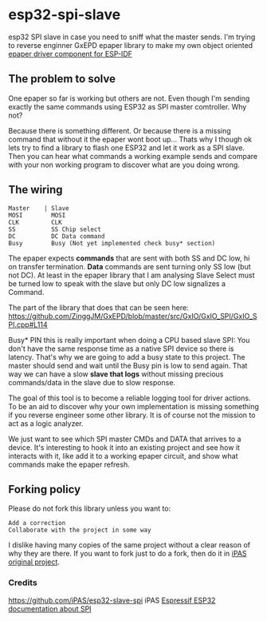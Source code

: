 # esp32-spi-slave

esp32 SPI slave in case you need to sniff what the master sends.
I'm trying to reverse enginner GxEPD epaper library to make my own object oriented [epaper driver component for ESP-IDF](https://github.com/martinberlin/cale-idf/wiki)

## The problem to solve

One epaper so far is working but others are not. Even though I'm sending exactly the same commands using ESP32 as SPI master comtroller.
Why not?

Because there is something different. Or because there is a missing command that without it the epaper wont boot up...
Thats why I though ok lets try to find a library to flash one ESP32 and let it work as a SPI slave. Then you can hear what commands a working example sends and compare with your non working program to discover what are you doing wrong.

## The wiring

    Master    | Slave
    MOSI        MOSI
    CLK         CLK
    SS          SS Chip select
    DC          DC Data command
    Busy        Busy (Not yet implemented check busy* section)
    
The epaper expects **commands** that are sent with both SS and DC low, hi on transfer termination. **Data** commands are sent turning only SS low (but not DC). At least in the epaper library that I am analysing Slave Select must be turned low to speak with the slave but only DC low signalizes a Command.

The part of the library that does that can be seen here:
https://github.com/ZinggJM/GxEPD/blob/master/src/GxIO/GxIO_SPI/GxIO_SPI.cpp#L114

Busy* PIN this is really important when doing a CPU based slave SPI: You don't have the same response time as a native SPI device so there is latency. That's why we are going to add a busy state to this project. The master should send and wait until the Busy pin is low to send again. That way we can have a slow **slave that logs** without missing precious commands/data in the slave due to slow response. 

The goal of this tool is to become a reliable logging tool for driver actions. To be an aid to discover why your own implementation is missing something if you reverse engineer some other library. It is of course not the mission to act as a logic analyzer.

We just want to see which SPI master CMDs and DATA that arrives to a device. It's interesting to hook it into an existing project and see how it interacts with it, like add it to a working epaper circuit, and show what commands make the epaper refresh.

## Forking policy

Please do not fork this library unless you want to:

    Add a correction
    Collaborate with the project in some way

I dislike having many copies of the same project without a clear reason of why they are there. If you want to fork just to do a fork, then do it in [iPAS original project](https://github.com/iPAS/esp32-slave-spi). 

### Credits

https://github.com/iPAS/esp32-slave-spi iPAS
[Espressif ESP32 documentation about SPI](https://docs.espressif.com/projects/esp-idf/en/latest/esp32/api-reference/peripherals/spi_slave.html)
